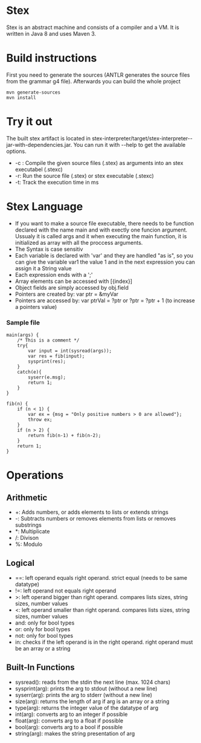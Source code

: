 # Stex
Stex is an abstract machine and consists of a compiler and a VM. It is written in Java 8 and uses Maven 3.

# Build instructions

First you need to generate the sources (ANTLR generates the source files from the grammar g4 file). Afterwards you can build the whole project
```
mvn generate-sources
mvn install
```

# Try it out
The built stex artifact is located in stex-interpreter/target/stex-interpreter-<version>-jar-with-dependencies.jar. You can run it with --help to get the available options.
 - -c <outfile>: Compile the given source files (.stex) as arguments into an stex executabel (.stexc)
 - -r: Run the source file (.stex) or stex executable (.stexc)
 - -t: Track the execution time in ms
  
 

# Stex Language
 - If you want to make a source file executable, there needs to be function declared with the name main and with exectly one funcion argument. Ussualy it is called args and it when executing the main function, it is initialized as array with all the proccess arguments.
 - The Syntax is case sensitiv
 - Each variable is declared with 'var' and they are handled "as is", so you can give the variable var1 the value 1 and in the next expression you can assign it a String value
 - Each expression ends with a ';'
 - Array elements can be accessed with [{index}]
 - Object fields are simply accessed by obj.field
 - Pointers are created by: var ptr = &myVar
 - Pointers are accessed by: var ptrVal = ?ptr or ?ptr = ?ptr + 1 (to increase a pointers value)

### Sample file 
```
main(args) {
    /* This is a comment */
    try{
        var input = int(sysread(args));
        var res = fib(input);
        sysprint(res);
    }
    catch(e){
        syserr(e.msg);
        return 1;
    }
}

fib(n) {
    if (n < 1) {
        var ex = {msg = "Only positive numbers > 0 are allowed"};
        throw ex;
    }
    if (n > 2) {
        return fib(n-1) + fib(n-2);
    }
    return 1;
}
```
 
 # Operations
 ## Arithmetic
  - +: Adds numbers, or adds elements to lists or extends strings
  - -: Subtracts numbers or removes elements from lists or removes substrings
  - *: Multiplicate
  - /: Divison
  - %: Modulo
 
## Logical
 - ==: left operand equals right operand. strict equal (needs to be same datatype)
 - !=: left operand not equals right operand
 - \>: left operand bigger than right operand. compares lists sizes, string sizes, number values
 - <: left operand smaller than right operand. compares lists sizes, string sizes, number values
 - and: only for bool types
 - or: only for bool types
 - not: only for bool types
 - in: checks if the left operand is in the right operand. right operand must be an array or a string

## Built-In Functions
 - sysread(): reads from the stdin the next line (max. 1024 chars)
 - sysprint(arg): prints the arg to stdout (without a new line)
 - syserr(arg): prints the arg to stderr (without a new line)
 - size(arg): returns the length of arg if arg is an array or a string
 - type(arg): returns the integer value of the datatype of arg
 - int(arg): converts arg to an integer if possible
 - float(arg): converts arg to a float if possible
 - bool(arg): converts arg to a bool if possible
 - string(arg): makes the string presentation of arg


